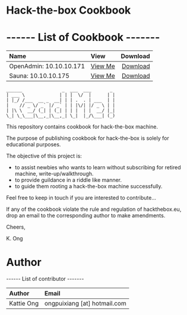 # Hack-the-box Cookbook 


# ------ List of Cookbook -------

  | Name | View | Download |
  | :--- |:--- |      ---: |
  |OpenAdmin: 10.10.10.171 |[View Me](https://github.com/codingninja008/Hack-the-Box-Cookbook/blob/master/OpenAdmin%20Cookbook.pdf)  | [Download](https://github.com/codingninja008/Hack-the-Box-Cookbook/raw/master/OpenAdmin%20Cookbook.pdf)|
  |Sauna: 10.10.10.175 | [View Me](https://github.com/codingninja008/Hack-the-Box-Cookbook/blob/master/Sauna%20Cookbook.pdf)|[Download](https://github.com/codingninja008/Hack-the-Box-Cookbook/raw/master/Sauna%20Cookbook.pdf) |
  

```
______               _  ___  ___       _ 
| ___ \             | | |  \/  |      | |
| |_/ /___  __ _  __| | | .  . | ___  | |
|    // _ \/ _` |/ _` | | |\/| |/ _ \ | |
| |\ \  __/ (_| | (_| | | |  | |  __/ |_|
\_| \_\___|\__,_|\__,_| \_|  |_/\___| (_)

```
                                         
                                         
This repository contains cookbook for hack-the-box machine.

The purpose of publishing cookbook for hack-the-box is solely for educational purposes. 

The objective of this project is: 
 - to assist newbies who wants to learn without subscribing for retired machine, write-up/walkthrough. 
 - to provide guildance in a riddle like manner.  
 - to guide them rooting a hack-the-box machine successfully. 
 
Feel free to keep in touch if you are interested to contribute... 

If any of the cookbook violate the rule and regulation of hackthebox.eu, drop an email to the corresponding author to make amendments.

Cheers, 

K. Ong 




# Author 

 ------ List of contributor -------

  | Author | Email  |
  | :---         |:--- |  
  |Kattie Ong | ongpuixiang [at] hotmail.com | 






